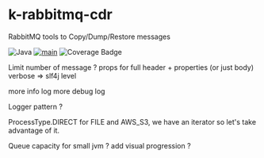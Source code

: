 # k-rabbitmq-cdr
RabbitMQ tools to Copy/Dump/Restore messages

![Java](https://img.shields.io/badge/Java-%23ED8B00.svg)
[![main](https://github.com/kinae/k-rabbitmq-cdr/actions/workflows/main.yaml/badge.svg)](https://github.com/kinae/k-rabbitmq-cdr/actions/workflows/main.yaml)
![Coverage Badge](https://img.shields.io/endpoint?url=https://gist.githubusercontent.com/Kinae/62e2df105b51624ccc775a81ed43891e/raw/k-rabbitmq-cdr.json)

Limit number of message ? props for full header + properties (or just body)
verbose => slf4j level

more info log more debug log

Logger pattern ?

ProcessType.DIRECT for FILE and AWS_S3, we have an iterator so let's take advantage of it.

Queue capacity for small jvm ? add visual progression ?
